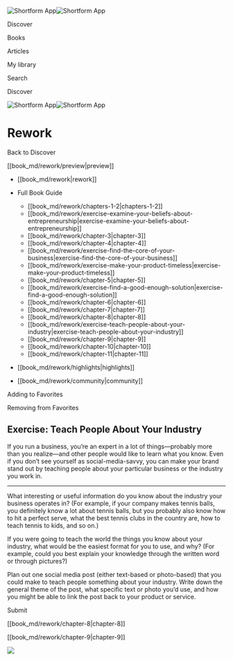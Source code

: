 ![Shortform App](/img/logo.36a2399e.svg)![Shortform App](/img/logo-dark.70c1b072.svg)

Discover

Books

Articles

My library

Search

Discover

![Shortform App](/img/logo.36a2399e.svg)![Shortform App](/img/logo-dark.70c1b072.svg)

# Rework

Back to Discover

[[book_md/rework/preview|preview]]

  * [[book_md/rework|rework]]
  * Full Book Guide

    * [[book_md/rework/chapters-1-2|chapters-1-2]]
    * [[book_md/rework/exercise-examine-your-beliefs-about-entrepreneurship|exercise-examine-your-beliefs-about-entrepreneurship]]
    * [[book_md/rework/chapter-3|chapter-3]]
    * [[book_md/rework/chapter-4|chapter-4]]
    * [[book_md/rework/exercise-find-the-core-of-your-business|exercise-find-the-core-of-your-business]]
    * [[book_md/rework/exercise-make-your-product-timeless|exercise-make-your-product-timeless]]
    * [[book_md/rework/chapter-5|chapter-5]]
    * [[book_md/rework/exercise-find-a-good-enough-solution|exercise-find-a-good-enough-solution]]
    * [[book_md/rework/chapter-6|chapter-6]]
    * [[book_md/rework/chapter-7|chapter-7]]
    * [[book_md/rework/chapter-8|chapter-8]]
    * [[book_md/rework/exercise-teach-people-about-your-industry|exercise-teach-people-about-your-industry]]
    * [[book_md/rework/chapter-9|chapter-9]]
    * [[book_md/rework/chapter-10|chapter-10]]
    * [[book_md/rework/chapter-11|chapter-11]]
  * [[book_md/rework/highlights|highlights]]
  * [[book_md/rework/community|community]]



Adding to Favorites 

Removing from Favorites 

## Exercise: Teach People About Your Industry

If you run a business, you’re an expert in a lot of things—probably more than you realize—and other people would like to learn what you know. Even if you don’t see yourself as social-media-savvy, you can make your brand stand out by teaching people about your particular business or the industry you work in.

* * *

What interesting or useful information do you know about the industry your business operates in? (For example, if your company makes tennis balls, you definitely know a lot about tennis balls, but you probably also know how to hit a perfect serve, what the best tennis clubs in the country are, how to teach tennis to kids, and so on.)

If you were going to teach the world the things you know about your industry, what would be the easiest format for you to use, and why? (For example, could you best explain your knowledge through the written word or through pictures?)

Plan out one social media post (either text-based or photo-based) that you could make to teach people something about your industry. Write down the general theme of the post, what specific text or photo you’d use, and how you might be able to link the post back to your product or service.

Submit 

[[book_md/rework/chapter-8|chapter-8]]

[[book_md/rework/chapter-9|chapter-9]]

![](https://bat.bing.com/action/0?ti=56018282&Ver=2&mid=38fa2c03-c359-448d-9d7f-edbe3ab5ede3&sid=f30c5e70639211ee87d33f0876d93783&vid=f30c9700639211eeb3a75d830392c94f&vids=0&msclkid=N&pi=0&lg=en-US&sw=800&sh=600&sc=24&nwd=1&tl=Shortform%20%7C%20Book&p=https%3A%2F%2Fwww.shortform.com%2Fapp%2Fbook%2Frework%2Fexercise-teach-people-about-your-industry&r=&lt=522&evt=pageLoad&sv=1&rn=39661)
